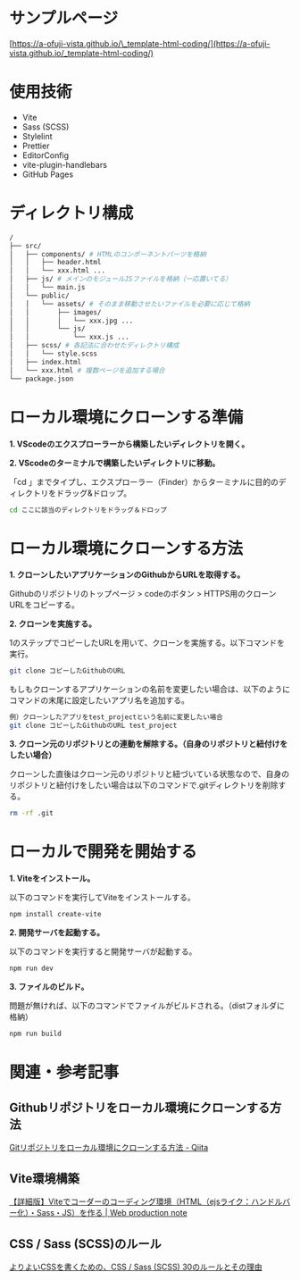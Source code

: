 # サンプルページ

[https://a-ofuji-vista.github.io/\_template-html-coding/](https://a-ofuji-vista.github.io/_template-html-coding/)

# 使用技術

- Vite
- Sass (SCSS)
- Stylelint
- Prettier
- EditorConfig
- vite-plugin-handlebars
- GitHub Pages

# ディレクトリ構成

```sh
/
├── src/
│   ├── components/ # HTMLのコンポーネントパーツを格納
│   │   ├── header.html
│   │   └── xxx.html ...
│   ├── js/ # メインのモジュールJSファイルを格納（一応置いてる）
│   │   └── main.js
│   └── public/
│   │   └── assets/ # そのまま移動させたいファイルを必要に応じて格納
│   │       ├── images/
│   │       │   └── xxx.jpg ...
│   │       └── js/
│   │           └── xxx.js ...
│   ├── scss/ # 各記法に合わせたディレクトリ構成
│   │   └── style.scss
│   ├── index.html
│   └── xxx.html # 複数ページを追加する場合
└── package.json
```

# ローカル環境にクローンする準備

**1. VScodeのエクスプローラーから構築したいディレクトリを開く。**

**2. VScodeのターミナルで構築したいディレクトリに移動。**

「cd 」までタイプし、エクスプローラー（Finder）からターミナルに目的のディレクトリをドラッグ&ドロップ。

```bash
cd ここに該当のディレクトリをドラッグ＆ドロップ
```

# ローカル環境にクローンする方法

**1. クローンしたいアプリケーションのGithubからURLを取得する。**

Githubのリポジトリのトップページ > codeのボタン > HTTPS用のクローンURLをコピーする。

**2. クローンを実施する。**

1のステップでコピーしたURLを用いて、クローンを実施する。以下コマンドを実行。

```bash
git clone コピーしたGithubのURL
```

もしもクローンするアプリケーションの名前を変更したい場合は、以下のようにコマンドの末尾に設定したいアプリ名を追加する。

```bash
例）クローンしたアプリをtest_projectという名前に変更したい場合
git clone コピーしたGithubのURL test_project
```

**3. クローン元のリポジトリとの連動を解除する。（自身のリポジトリと紐付けをしたい場合）**

クローンした直後はクローン元のリポジトリと紐づいている状態なので、自身のリポジトリと紐付けをしたい場合は以下のコマンドで.gitディレクトリを削除する。

```bash
rm -rf .git
```

# ローカルで開発を開始する

**1. Viteをインストール。**

以下のコマンドを実行してViteをインストールする。

```bash
npm install create-vite
```

**2. 開発サーバを起動する。**

以下のコマンドを実行すると開発サーバが起動する。

```bash
npm run dev
```

**3. ファイルのビルド。**

問題が無ければ、以下のコマンドでファイルがビルドされる。（distフォルダに格納）

```bash
npm run build
```

# 関連・参考記事

## Githubリポジトリをローカル環境にクローンする方法

[Gitリポジトリをローカル環境にクローンする方法 - Qiita](https://qiita.com/sh10n/items/f5edb7293aaffebe35a7)

## Vite環境構築

[【詳細版】Viteでコーダーのコーディング環境（HTML（ejsライク：ハンドルバー化）・Sass・JS）を作る | Web production note](https://coding-memo.work/development/1274/)

## CSS / Sass (SCSS)のルール

[よりよいCSSを書くための、CSS / Sass (SCSS) 30のルールとその理由](https://zenn.dev/kagan/articles/1aa466bb6ef8eb)
